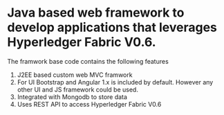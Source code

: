 # Java based web framework to develop applications that leverages Hyperledger Fabric V0.6.
The framwork base code contains the following features
1. J2EE based custom web MVC framwork
2. For UI Bootstrap and Angular 1.x is included by default. However any other UI and JS framework could be used.
3. Integrated with Mongodb to store data
4. Uses REST API to access Hyperledger Fabric V0.6
